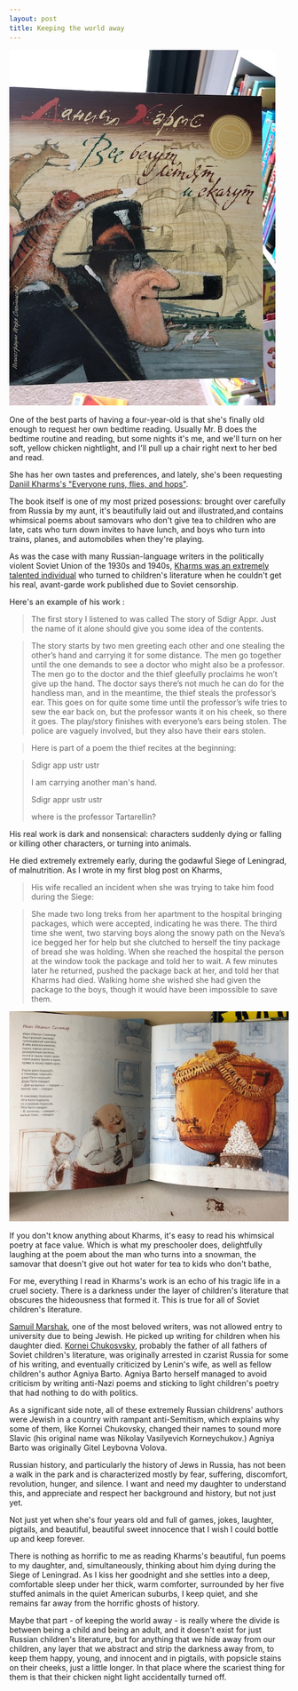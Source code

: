 ```yaml
---
layout: post
title: Keeping the world away 
---
```


<meta name="twitter:card" content="summary">
<meta name="twitter:site" content="@vboykis">
<meta name="twitter:creator" content="@vboykis">
<meta name="twitter:title" content="Keeping the world away ">
<meta name="twitter:description" content="Reading in Russian to my daughter's no so easy">
<meta name="twitter:image" content="https://raw.githubusercontent.com/vkblog/vkblog.github.io/master/public/img/runandfly.jpeg">

![](https://raw.githubusercontent.com/vkblog/vkblog.github.io/master/public/img/runandfly.jpeg) 

One of the best parts of having a four-year-old is that she's finally old enough to request her own bedtime reading.  Usually Mr. B does the bedtime routine and reading, but some nights it's me, and we'll turn on her soft, yellow chicken nightlight, and I'll pull up a chair right next to her bed and read. 

She has her own tastes and preferences, and lately, she's been requesting [Daniil Kharms's "Everyone runs, flies, and hops"](https://www.labirint.ru/books/264290/). 

The book itself is one of my most prized posessions: brought over carefully from Russia by my aunt, it's beautifully laid out and illustrated,and contains whimsical poems about samovars who don't give tea to children who are late, cats who turn down invites to have lunch, and boys who turn into trains, planes, and automobiles when they're playing. 

As was the case with many Russian-language writers in the politically violent Soviet Union of the 1930s and 1940s, [Kharms was an extremely talented individual](
http://blog.vickiboykis.com/2016/03/30/reading-kharms/) who turned to children's literature when he couldn't get his real, avant-garde work published due to Soviet censorship. 

Here's an example of his work :

> The first story I listened to was called The story of Sdigr Appr. Just the name of it alone should give you some idea of the contents.
	
>The story starts by two men greeting each other and one stealing the other’s hand and carrying it for some distance. The men go together until the one demands to see a doctor who might also be a professor. The men go to the doctor and the thief gleefully proclaims he won’t give up the hand. The doctor says there’s not much he can do for the handless man, and in the meantime, the thief steals the professor’s ear. This goes on for quite some time until the professor’s wife tries to sew the ear back on, but the professor wants it on his cheek, so there it goes. The play/story finishes with everyone’s ears being stolen. The police are vaguely involved, but they also have their ears stolen.
	
>Here is part of a poem the thief recites at the beginning:
	
>Sdigr app ustr ustr
>
>I am carrying another man's hand.
> 
>Sdigr appr ustr ustr
>
>where is the professor Tartarellin? 
	
His real work is dark and nonsensical: characters suddenly dying or falling or killing other characters, or turning into animals. 

He died extremely extremely early, during the godawful Siege of Leningrad, of malnutrition. As I wrote in my first blog post on Kharms, 

> His wife recalled an incident when she was trying to take him food during the Siege:

> She made two long treks from her apartment to the hospital bringing packages, which were accepted, indicating he was there. The third time she went, two starving boys along the snowy path on the Neva’s ice begged her for help but she clutched to herself the tiny package of bread she was holding. When she reached the hospital the person at the window took the package and told her to wait. A few minutes later he returned, pushed the package back at her, and told her that Kharms had died. Walking home she wished she had given the package to the boys, though it would have been impossible to save them.

![](https://raw.githubusercontent.com/vkblog/vkblog.github.io/master/public/img/samovar.png) 

If you don't know anything about Kharms, it's easy to read his whimsical poetry at face value. Which is what my preschooler does, delightfully laughing at the poem about the man who turns into a snowman, the samovar that doesn't give out hot water for tea to kids who don't bathe, 

For me, everything I read in Kharms's work is an echo of his tragic life in a cruel society. There is a darkness under the layer of children's literature that obscures the hideousness that formed it. This is true for all of Soviet children's literature. 

[Samuil Marshak](https://en.wikipedia.org/wiki/Samuil_Marshak), one of the most beloved writers, was not allowed entry to university due to being Jewish. He picked up writing for children when his daughter died. [Kornei Chukosvsky](https://en.wikipedia.org/wiki/Korney_Chukovsky), probably the father of all fathers of Soviet children's literature, was originally arrested in czarist Russia for some of his writing, and eventually criticized by Lenin's wife, as well as fellow children's author Agniya Barto. Agniya Barto herself managed to avoid criticism by writing anti-Nazi poems and sticking to light children's poetry that had nothing to do with politics. 

As a significant side note, all of these extremely Russian childrens' authors were Jewish in a country with rampant anti-Semitism, which explains why some of them, like Kornei Chukovsky, changed their names to sound more Slavic (his original name was Nikolay Vasilyevich Korneychukov.) Agniya Barto was originally Gitel Leybovna Volova. 

Russian history, and particularly the history of Jews in Russia, has not been a walk in the park and is characterized mostly by fear, suffering, discomfort, revolution, hunger, and silence. I want and need my daughter to understand this, and appreciate and respect her background and history, but not just yet. 

Not just yet when she's four years old and full of games, jokes, laughter, pigtails, and beautiful, beautiful sweet innocence that I wish I could bottle up and keep forever. 

There is nothing as horrific to me as reading Kharms's beautiful, fun poems to my daughter, and, simultaneously, thinking about him dying during the Siege of Leningrad.  As I kiss her goodnight and she settles into a deep, comfortable sleep under her thick, warm comforter, surrounded by her five stuffed animals in the quiet American suburbs, I keep quiet, and she remains far away from the horrific ghosts of history. 

Maybe that part - of keeping the world away - is really where the divide is between being a child and being an adult, and it doesn't exist for just Russian children's literature, but for anything that we hide away from our children, any layer that we abstract and strip the darkness away from,  to keep them happy, young, and innocent and in pigtails, with popsicle stains on their cheeks, just a little longer. In that place where the scariest thing for them is that their chicken night light accidentally turned off. 


